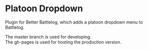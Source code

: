 Platoon Dropdown
======================
Plugin for Better Battlelog, which adds a platoon dropdown menu to Battlelog.

The master branch is used for developing.  
The gh-pages is used for hosting the production version.
